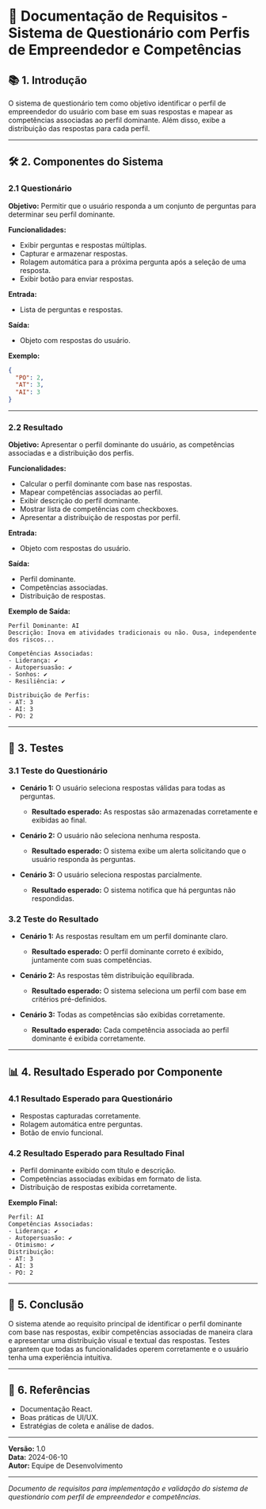 # 📑 **Documentação de Requisitos - Sistema de Questionário com Perfis de Empreendedor e Competências**

## 📚 **1. Introdução**
O sistema de questionário tem como objetivo identificar o perfil de empreendedor do usuário com base em suas respostas e mapear as competências associadas ao perfil dominante. Além disso, exibe a distribuição das respostas para cada perfil.

---

## 🛠️ **2. Componentes do Sistema**

### **2.1 Questionário**
**Objetivo:** Permitir que o usuário responda a um conjunto de perguntas para determinar seu perfil dominante.

**Funcionalidades:**
- Exibir perguntas e respostas múltiplas.
- Capturar e armazenar respostas.
- Rolagem automática para a próxima pergunta após a seleção de uma resposta.
- Exibir botão para enviar respostas.

**Entrada:**
- Lista de perguntas e respostas.

**Saída:**
- Objeto com respostas do usuário.

**Exemplo:**
```json
{
  "PO": 2,
  "AT": 3,
  "AI": 3
}
```

---

### **2.2 Resultado**
**Objetivo:** Apresentar o perfil dominante do usuário, as competências associadas e a distribuição dos perfis.

**Funcionalidades:**
- Calcular o perfil dominante com base nas respostas.
- Mapear competências associadas ao perfil.
- Exibir descrição do perfil dominante.
- Mostrar lista de competências com checkboxes.
- Apresentar a distribuição de respostas por perfil.

**Entrada:**
- Objeto com respostas do usuário.

**Saída:**
- Perfil dominante.
- Competências associadas.
- Distribuição de respostas.

**Exemplo de Saída:**
```
Perfil Dominante: AI
Descrição: Inova em atividades tradicionais ou não. Ousa, independente dos riscos...

Competências Associadas:
- Liderança: ✔
- Autopersuasão: ✔
- Sonhos: ✔
- Resiliência: ✔

Distribuição de Perfis:
- AT: 3
- AI: 3
- PO: 2
```

---

## 🧪 **3. Testes**

### **3.1 Teste do Questionário**
- **Cenário 1:** O usuário seleciona respostas válidas para todas as perguntas.
  - **Resultado esperado:** As respostas são armazenadas corretamente e exibidas ao final.

- **Cenário 2:** O usuário não seleciona nenhuma resposta.
  - **Resultado esperado:** O sistema exibe um alerta solicitando que o usuário responda às perguntas.

- **Cenário 3:** O usuário seleciona respostas parcialmente.
  - **Resultado esperado:** O sistema notifica que há perguntas não respondidas.

### **3.2 Teste do Resultado**
- **Cenário 1:** As respostas resultam em um perfil dominante claro.
  - **Resultado esperado:** O perfil dominante correto é exibido, juntamente com suas competências.

- **Cenário 2:** As respostas têm distribuição equilibrada.
  - **Resultado esperado:** O sistema seleciona um perfil com base em critérios pré-definidos.

- **Cenário 3:** Todas as competências são exibidas corretamente.
  - **Resultado esperado:** Cada competência associada ao perfil dominante é exibida corretamente.

---

## 📊 **4. Resultado Esperado por Componente**

### **4.1 Resultado Esperado para Questionário**
- Respostas capturadas corretamente.
- Rolagem automática entre perguntas.
- Botão de envio funcional.

### **4.2 Resultado Esperado para Resultado Final**
- Perfil dominante exibido com título e descrição.
- Competências associadas exibidas em formato de lista.
- Distribuição de respostas exibida corretamente.

**Exemplo Final:**
```
Perfil: AI
Competências Associadas:
- Liderança: ✔
- Autopersuasão: ✔
- Otimismo: ✔
Distribuição:
- AT: 3
- AI: 3
- PO: 2
```

---

## 📑 **5. Conclusão**
O sistema atende ao requisito principal de identificar o perfil dominante com base nas respostas, exibir competências associadas de maneira clara e apresentar uma distribuição visual e textual das respostas. Testes garantem que todas as funcionalidades operem corretamente e o usuário tenha uma experiência intuitiva.

---

## 📄 **6. Referências**
- Documentação React.
- Boas práticas de UI/UX.
- Estratégias de coleta e análise de dados.

---

**Versão:** 1.0  
**Data:** 2024-06-10  
**Autor:** Equipe de Desenvolvimento

---

*Documento de requisitos para implementação e validação do sistema de questionário com perfil de empreendedor e competências.*
